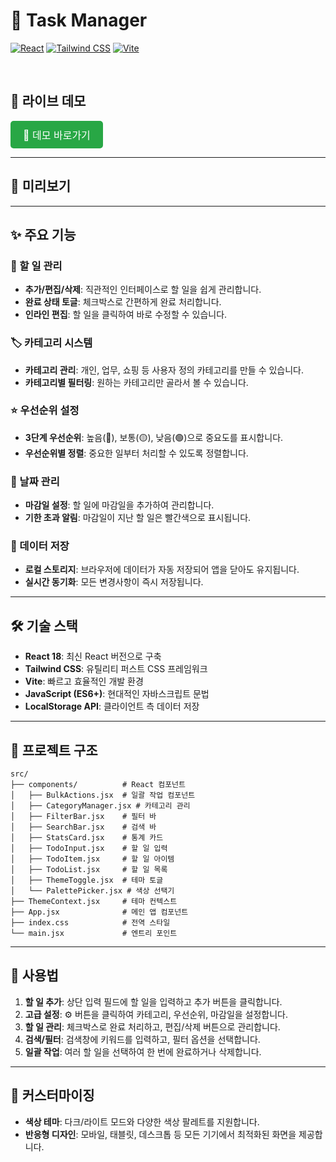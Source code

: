 # 🚀 Task Manager

[![React](https://img.shields.io/badge/React-61DAFB?style=for-the-badge&logo=react&logoColor=black)](https://react.dev/) 
[![Tailwind CSS](https://img.shields.io/badge/Tailwind_CSS-38B2AC?style=for-the-badge&logo=tailwind-css&logoColor=white)](https://tailwindcss.com/)
[![Vite](https://img.shields.io/badge/Vite-646CFF?style=for-the-badge&logo=vite&logoColor=white)](https://vitejs.dev/)

<br>

## 🚀 라이브 데모

<a href="https://library-min.github.io/To-Do-List_2/" target="_blank" style="display: inline-block; padding: 10px 20px; font-size: 16px; color: white; background-color: #28a745; border-radius: 5px; text-decoration: none;">
  🚀 데모 바로가기
</a>

---

## 📸 미리보기



---

## ✨ 주요 기능

### 📝 할 일 관리
- **추가/편집/삭제**: 직관적인 인터페이스로 할 일을 쉽게 관리합니다.
- **완료 상태 토글**: 체크박스로 간편하게 완료 처리합니다.
- **인라인 편집**: 할 일을 클릭하여 바로 수정할 수 있습니다.

### 🏷️ 카테고리 시스템
- **카테고리 관리**: 개인, 업무, 쇼핑 등 사용자 정의 카테고리를 만들 수 있습니다.
- **카테고리별 필터링**: 원하는 카테고리만 골라서 볼 수 있습니다.

### ⭐ 우선순위 설정
- **3단계 우선순위**: 높음(🔴), 보통(🟡), 낮음(🟢)으로 중요도를 표시합니다.
- **우선순위별 정렬**: 중요한 일부터 처리할 수 있도록 정렬합니다.

### 📅 날짜 관리
- **마감일 설정**: 할 일에 마감일을 추가하여 관리합니다.
- **기한 초과 알림**: 마감일이 지난 할 일은 빨간색으로 표시됩니다.

### 💾 데이터 저장
- **로컬 스토리지**: 브라우저에 데이터가 자동 저장되어 앱을 닫아도 유지됩니다.
- **실시간 동기화**: 모든 변경사항이 즉시 저장됩니다.

---

## 🛠️ 기술 스택

- **React 18**: 최신 React 버전으로 구축
- **Tailwind CSS**: 유틸리티 퍼스트 CSS 프레임워크
- **Vite**: 빠르고 효율적인 개발 환경
- **JavaScript (ES6+)**: 현대적인 자바스크립트 문법
- **LocalStorage API**: 클라이언트 측 데이터 저장

---

## 📁 프로젝트 구조

```
src/
├── components/          # React 컴포넌트
│   ├── BulkActions.jsx  # 일괄 작업 컴포넌트
│   ├── CategoryManager.jsx # 카테고리 관리
│   ├── FilterBar.jsx    # 필터 바
│   ├── SearchBar.jsx    # 검색 바
│   ├── StatsCard.jsx    # 통계 카드
│   ├── TodoInput.jsx    # 할 일 입력
│   ├── TodoItem.jsx     # 할 일 아이템
│   ├── TodoList.jsx     # 할 일 목록
│   ├── ThemeToggle.jsx  # 테마 토글
│   └── PalettePicker.jsx # 색상 선택기
├── ThemeContext.jsx     # 테마 컨텍스트
├── App.jsx              # 메인 앱 컴포넌트
├── index.css            # 전역 스타일
└── main.jsx             # 엔트리 포인트
```
---

## 🎯 사용법

1. **할 일 추가**: 상단 입력 필드에 할 일을 입력하고 추가 버튼을 클릭합니다.
2. **고급 설정**: ⚙️ 버튼을 클릭하여 카테고리, 우선순위, 마감일을 설정합니다.
3. **할 일 관리**: 체크박스로 완료 처리하고, 편집/삭제 버튼으로 관리합니다.
4. **검색/필터**: 검색창에 키워드를 입력하고, 필터 옵션을 선택합니다.
5. **일괄 작업**: 여러 할 일을 선택하여 한 번에 완료하거나 삭제합니다.

---

## 🎨 커스터마이징

- **색상 테마**: 다크/라이트 모드와 다양한 색상 팔레트를 지원합니다.
- **반응형 디자인**: 모바일, 태블릿, 데스크톱 등 모든 기기에서 최적화된 화면을 제공합니다.
